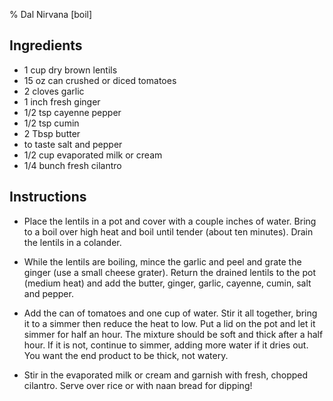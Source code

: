 % Dal Nirvana [boil]

## Ingredients

- 1 cup dry brown lentils 
- 15 oz can crushed or diced tomatoes 
- 2 cloves garlic 
- 1 inch fresh ginger 
- 1/2 tsp cayenne pepper 
- 1/2 tsp cumin 
- 2 Tbsp butter 
- to taste salt and pepper 
- 1/2 cup evaporated milk or cream 
- 1/4 bunch fresh cilantro 

## Instructions

- Place the lentils in a pot and cover with a couple inches of water. Bring to a boil over high heat and boil until tender (about ten minutes). Drain the lentils in a colander.

- While the lentils are boiling, mince the garlic and peel and grate the ginger (use a small cheese grater). Return the drained lentils to the pot (medium heat) and add the butter, ginger, garlic, cayenne, cumin, salt and pepper.

- Add the can of tomatoes and one cup of water. Stir it all together, bring it to a simmer then reduce the heat to low. Put a lid on the pot and let it simmer for half an hour. The mixture should be soft and thick after a half hour. If it is not, continue to simmer, adding more water if it dries out. You want the end product to be thick, not watery.

- Stir in the evaporated milk or cream and garnish with fresh, chopped cilantro. Serve over rice or with naan bread for dipping!